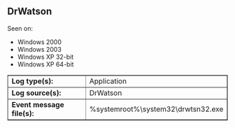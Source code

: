 ## DrWatson

Seen on:
* Windows 2000
* Windows 2003
* Windows XP 32-bit
* Windows XP 64-bit

<table border="1" class="docutils">
  <tbody>
    <tr>
      <td><b>Log type(s):</b></td>
      <td>Application</td>
    </tr>
    <tr>
      <td><b>Log source(s):</b></td>
      <td>DrWatson</td>
    </tr>
    <tr>
      <td><b>Event message file(s):</b></td>
      <td>%systemroot%\system32\drwtsn32.exe</td>
    </tr>
  </tbody>
</table>

&nbsp;

